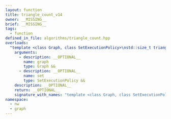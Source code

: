 ```yaml
---
layout: function
title: triangle_count_v14
owner: __MISSING__
brief: __MISSING__
tags:
  - function
defined_in_file: algorithms/triangle_count.hpp
overloads:
  "template <class Graph, class SetExecutionPolicy>\nstd::size_t triangle_count_v14(Graph &&, SetExecutionPolicy &&)":
    arguments:
      - description: __OPTIONAL__
        name: graph
        type: Graph &&
      - description: __OPTIONAL__
        name: set
        type: SetExecutionPolicy &&
    description: __OPTIONAL__
    return: __OPTIONAL__
    signature_with_names: "template <class Graph, class SetExecutionPolicy>\nstd::size_t triangle_count_v14(Graph && graph, SetExecutionPolicy && set)"
namespace:
  - nw
  - graph
---
```

